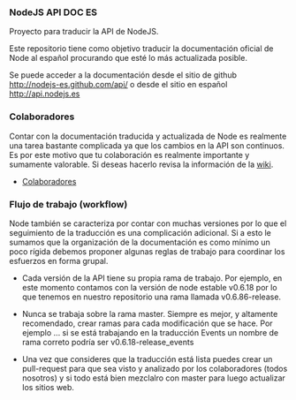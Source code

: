### NodeJS API DOC ES 

Proyecto para traducir la API de NodeJS.

Este repositorio tiene como objetivo traducir la documentación oficial de Node al español procurando que esté lo más actualizada posible.

Se puede acceder a la documentación desde el sitio de github http://nodejs-es.github.com/api/ o desde el sitio en español http://api.nodejs.es

### Colaboradores ###

Contar con la documentación traducida y actualizada de Node es realmente una tarea bastante complicada ya que los cambios en la API son continuos. Es por este motivo que tu colaboración es realmente importante y sumamente valorable. Si deseas hacerlo revisa la información de la [wiki](https://github.com/nodejs-es/api/wiki).

  * [Colaboradores](https://github.com/nodejs-es/api/contributors)


### Flujo de trabajo (workflow) ###

Node también se caracteriza por contar con muchas versiones por lo que el
seguimiento de la traducción es una complicación adicional. Si a esto le sumamos que la organización de la documentación es como mínimo un poco rígida debemos proponer algunas reglas de trabajo para coordinar los esfuerzos en forma grupal.

  * Cada versión de la API tiene su propia rama de trabajo. Por ejemplo, en este momento contamos con la versión de node estable v0.6.18 por lo que tenemos en nuestro repositorio una rama llamada v0.6.86-release.
  * Nunca se trabaja sobre la rama master. Siempre es mejor, y altamente recomendado, crear ramas para cada modificación que se hace. Por ejemplo ... si se está trabajando en la traducción Events un nombre de rama correto podría ser v0.6.18-release_events

  * Una vez que consideres que la traducción está lista puedes crear un pull-request para que sea visto y analizado por los colaboradores (todos nosotros) y si todo está bien mezclalro con master para luego actualizar los sitios web.
